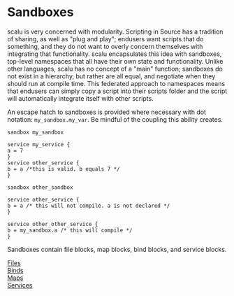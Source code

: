 # Sandboxes

scalu is very concerned with modularity. Scripting in Source has a tradition of sharing, as well as "plug and play"; endusers want scripts that do something, and they do not want to overly concern themselves with integrating that functionality. scalu encapsulates this idea with sandboxes, top-level namespaces that all have their own state and functionality. Unlike other languages, scalu has no concept of a "main" function; sandboxes do not exist in a hierarchy, but rather are all equal, and negotiate when they should run at compile time. This federated approach to namespaces means that endusers can simply copy a script into their scripts folder and the script will automatically integrate itself with other scripts.

An escape hatch to sandboxes is provided where necessary with dot notation: `my_sandbox.my_var`. Be mindful of the coupling this ability creates. 

```
sandbox my_sandbox

service my_service {
a = 7
}
service other_service {
b = a /*this is valid. b equals 7 */
}

sandbox other_sandbox

service other_service {
b = a /* this will not compile. a is not declared */
}

service other_other_service {
b = my_sandbox.a /* this will compile */
}
```

Sandboxes contain file blocks, map blocks, bind blocks, and service blocks.

[Files](https://github.com/ArgosOfIthica/scalu/wiki/Files) <br>
[Binds](https://github.com/ArgosOfIthica/scalu/wiki/Binds) <br>
[Maps](https://github.com/ArgosOfIthica/scalu/wiki/Maps-and-Events) <br>
[Services](https://github.com/ArgosOfIthica/scalu/wiki/Services) <br>

